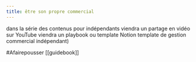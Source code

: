 ```yaml
---
title: être son propre commercial
---
```


dans la série des contenus pour indépendants
viendra un partage en vidéo sur YouTube
viendra un playbook ou template Notion template de gestion commercial indépendant)

#Afairepousser [[guidebook]]